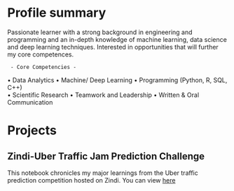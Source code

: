 # Profile summary
Passionate learner with a strong background in engineering and programming and an in-depth knowledge of machine learning, data science and deep learning techniques. Interested in opportunities that will further my core competences. 

     - Core Competencies -
•	Data Analytics
•	Machine/ Deep Learning
•	Programming (Python, R, SQL, C++)	
•	Scientific Research
•	Teamwork and Leadership
•	Written & Oral Communication

# Projects
## Zindi-Uber Traffic Jam Prediction Challenge
This notebook chronicles my major learnings from the Uber traffic prediction competition hosted on Zindi.
You can view [here](https://dehbaiyor.github.io/Zindi-Uber-Traffic-Jam-Competition)

